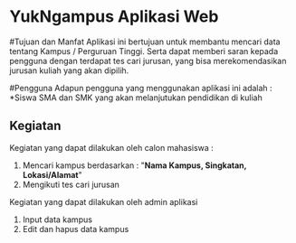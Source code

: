 # YukNgampus Aplikasi Web

#Tujuan dan Manfat
Aplikasi ini bertujuan untuk membantu mencari data tentang Kampus / Perguruan Tinggi.
Serta dapat memberi saran kepada pengguna dengan terdapat tes cari jurusan, yang bisa merekomendasikan jurusan kuliah yang akan dipilih.

#Pengguna
Adapun pengguna yang menggunakan aplikasi ini adalah :
*Siswa SMA dan SMK yang akan melanjutukan pendidikan di kuliah

Kegiatan
--------
  Kegiatan yang dapat dilakukan oleh calon mahasiswa : 
  
  1. Mencari kampus berdasarkan : "**Nama Kampus, Singkatan, Lokasi/Alamat**"
  2. Mengikuti tes cari jurusan

  Kegiatan yang dapat dilakukan oleh admin aplikasi
  1. Input data kampus
  2. Edit dan hapus data kampus



